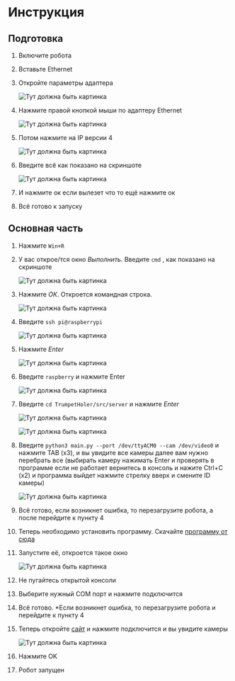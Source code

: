 # Инструкция

## Подготовка

1. Включите робота
2. Вставьте Ethernet
3. Откройте параметры адаптера

    ![Тут должна быть картинка](asset/Network1.png)

4. Нажмите правой кнопкой мыши по адаптеру Ethernet

    ![Тут должна быть картинка](asset/Network2.png)

5. Потом нажмите на IP версии 4

    ![Тут должна быть картинка](asset/Network3.png)

6. Введите всё как показано на скриншоте

    ![Тут должна быть картинка](asset/Network4.png)

7. И нажмите ок если вылезет что то ещё нажмите ок
8. Всё готово к запуску

## Основная часть

1. Нажмите `Win+R`
2. У вас открое/тся окно *Выполнить.* Введите `cmd` , как показано на скриншоте

    ![Тут должна быть картинка](asset/Win-R.png)

1. Нажмите *ОК*. Откроется командная строка.

    ![Тут должна быть картинка](asset/Cmd.png)

2. Введите `ssh pi@raspberrypi`

    ![Тут должна быть картинка](asset/Cmd-SSH.png)

3. Нажмите *Enter*

    ![Тут должна быть картинка](asset/Cmd-Password.png)

4. Введите `raspberry` и нажмите Enter

    ![Тут должна быть картинка](asset/Cmd-Connected.png)

5. Введите `cd TrumpetHoler/src/server` и нажмите *Enter*

    ![Тут должна быть картинка](asset/Cmd-CD1.png)

    ![Тут должна быть картинка](asset/Cmd-CD2.png)

6. Введите `python3 main.py --port /dev/ttyACM0 --cam /dev/video0` и нажмите TAB (x3), и вы увидите все камеры далее вам нужно перебрать все (выбирать камеру нажимать Enter и проверять в программе если не работает вернитесь в консоль и нажите Ctrl+C (x2) и программа выйдет нажмите стрелку вверх и смените ID камеры)

    ![Тут должна быть картинка](asset/Cmd-Command1.png)

7. Всё готово, если возникнет ошибка, то перезагрузите робота, а после перейдите к пункту 4
8. Теперь необходимо установить программу. Скачайте [программу от сюда](https://drive.google.com/file/d/1t-_TPyB-bFky28sUrci8jVrmXV0865e-/view)
9. Запустите её, откроется такое окно 

    ![Тут должна быть картинка](asset/Software.png)

10. Не пугайтесь открытой консоли
11. Выберите нужный COM порт и нажмите подключится
12. Всё готово. *Если возникнет ошибка, то перезагрузите робота и перейдите к пункту 4
13. Теперь откройте [сайт](https://robogradeindustriesteam.github.io/TrumpetHoler/) и нажмите подключится и вы увидите камеры

    ![Тут должна быть картинка](asset/Site.png)

14. Нажмите OK
15. Робот запущен
